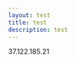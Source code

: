 ```yaml
---
layout: test
title: test
description: test
---
```


<html>
<body>
<p>37.122.185.21</p>
<p></p>
</body>

</html>
